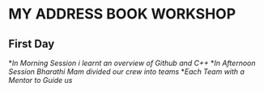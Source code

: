 # MY ADDRESS BOOK WORKSHOP
## First Day
**In Morning Session i learnt an overview of Github and C++*
**In Afternoon Session Bharathi Mam divided our crew into teams*
**Each Team with a Mentor to Guide us*
